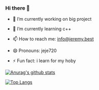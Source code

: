 ### Hi there 👋


- 🔭 I’m currently working on big project 
- 🌱 I’m currently learning c++


- 📫 How to reach me: info@jeremy.best
- 😄 Pronouns: jeje720
- ⚡ Fun fact: i learn for my hoby


[![Anurag's github stats](https://github-readme-stats.vercel.app/api?username=jeje720&count_private=true&show_icons=true&theme=slateorange)](www.jeremy.best/game)

[![Top Langs](https://github-readme-stats.vercel.app/api/top-langs/?username=anuraghazra&layout=compact&theme=slateorange&langs_count=7&count_private=true)](www.jeremy.best/game)
